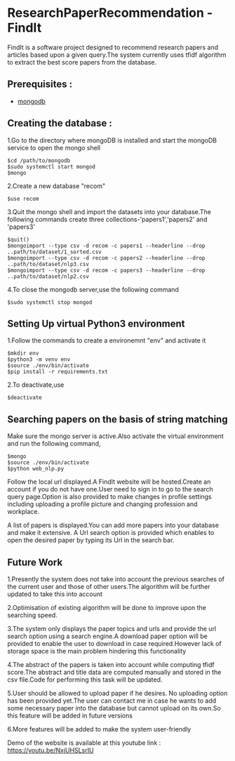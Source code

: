 # ResearchPaperRecommendation - FindIt

FindIt is a software project designed to recommend research papers and articles based upon a given query.The system currently uses tfidf algorithm to extract the best score papers from the database.

## Prerequisites :
- [mongodb](https://docs.mongodb.com/manual/administration/install-community/)

## Creating the database :
1.Go to the directory where mongoDB is installed and start the mongoDB service to open the mongo shell
```
$cd /path/to/mongodb
$sudo systemctl start mongod
$mongo
```
2.Create a new database "recom" 
```
$use recom
```
3.Quit the mongo shell and import the datasets into your database.The following commands create three collections-'papers1','papers2' and 'papers3'
```
$quit()
$mongoimport --type csv -d recom -c papers1 --headerline --drop ..path/to/dataset/1_sorted.csv
$mongoimport --type csv -d recom -c papers2 --headerline --drop ..path/to/dataset/nlp3.csv
$mongoimport --type csv -d recom -c papers3 --headerline --drop ..path/to/dataset/nlp2.csv
```
4.To close the mongodb server,use the following command
```
$sudo systemctl stop mongod
```
## Setting Up virtual Python3 environment
1.Follow the commands to create a environemnt "env" and activate it
```
$mkdir env
$python3 -m venv env
$source ./env/bin/activate
$pip install -r requirements.txt
```
2.To deactivate,use
```
$deactivate
```
## Searching papers on the basis of string matching
Make sure the mongo server is active.Also activate the virtual environment and run the following command,
```
$mongo
$source ./env/bin/activate
$python web_nlp.py
```
Follow the local url displayed.A FindIt website will be hosted.Create an account if you do not have one.User need to sign in to go to the search query page.Option is also provided to make changes in profile settings including uploading a profile picture and changing profession and workplace.

A list of papers is displayed.You can add more papers into your database and make it extensive.
A Url search option is provided which enables to open the desired paper by typing its Url in the search bar.

## Future Work

1.Presently the system does not take into account the previous searches of the current user and those of other users.The algorithm will be further updated to take this into account

2.Optimisation of existing algorithm will be done to improve upon the searching speed.

3.The system only displays the paper topics and urls and provide the url search option using a search engine.A download paper option will be provided to enable the user to download in case required.However lack of storage space is the main problem hindering this functionality

4.The abstract of the papers is taken into account while computing tfidf score.The abstract and title data are computed manually and stored in the csv file.Code for performing this task will be updated. 

5.User should be allowed to upload paper if he desires.
No uploading option has been provided yet.The user can contact me in case he wants to add some necessary paper into the database but cannot upload on its own.So this feature will be added in future versions

6.More features will be added to make the system user-friendly

Demo of the website is available at this youtube link : https://youtu.be/NxjUHSLsrIU 
